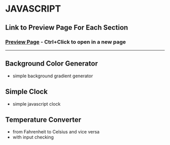 # JAVASCRIPT

## Link to Preview Page For Each Section
### [Preview Page](https://arieltahimik.github.io/JavaScript/) - Ctrl+Click to open in a new page

---

## Background Color Generator
- simple background gradient generator

## Simple Clock
- simple javascript clock

## Temperature Converter
- from Fahrenheit to Celsius and vice versa
- with input checking
